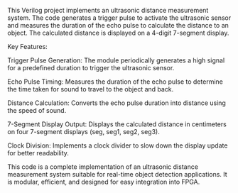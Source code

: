 This Verilog project implements an ultrasonic distance measurement system. The code generates a trigger pulse to activate the ultrasonic sensor and measures the duration of the echo pulse to calculate the distance to an object. The calculated distance is displayed on a 4-digit 7-segment display.

Key Features:

Trigger Pulse Generation: The module periodically generates a high signal for a predefined duration to trigger the ultrasonic sensor.

Echo Pulse Timing: Measures the duration of the echo pulse to determine the time taken for sound to travel to the object and back.

Distance Calculation: Converts the echo pulse duration into distance using the speed of sound.

7-Segment Display Output: Displays the calculated distance in centimeters on four 7-segment displays (seg, seg1, seg2, seg3).

Clock Division: Implements a clock divider to slow down the display update for better readability.

This code is a complete implementation of an ultrasonic distance measurement system suitable for real-time object detection applications. It is modular, efficient, and designed for easy integration into FPGA.
